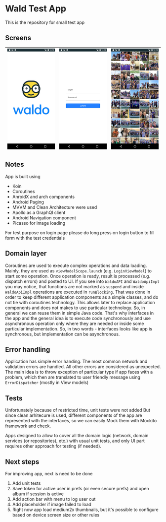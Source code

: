# Wald Test App
This is the repository for small test app

## Screens

|![Splash](https://github.com/nalivajr/waldo-test-app/blob/main/screens/slash.png)|![Login](https://github.com/nalivajr/waldo-test-app/blob/main/screens/login.png)|![Album](https://github.com/nalivajr/waldo-test-app/blob/main/screens/album.png)|
|----------|----------|----------|

## Notes

App is built using
- Koin
- Coroutines
- AnroidX and arch components
- Android Paging
- MVVM and Clean Architecture were used
- Apollo as a GraphQl client
- Android Navigation component
- Picasso for image loading

For test purpose on login page please do long press on login button to fill form with the test credentials

## Domain layer

Coroutines are used to execute complex operations and data loading. Mainly, they are used as 
`viewModelScope.launch` (e.g. `LoginViewModel`) to start some operation. Once operation is ready,
result is processed (e.g. dispatch errors) and posted to UI.
If you see into `WaldoAPI` and `WaldoApiImpl` you may notice, that functions are not marked as
`suspend` and inside `WaldoApiImpl` operations are executed in `runBlocking`. That was done in order to
keep different application components as a simple classes, and do not tie with coroutines technology.
This allows later to replace application components and does not makes to use particular technology. 
So, in general we can reuse them in simple Java code. That's why interfaces in the app and the general idea 
is to execute code synchronously and use asynchronous operation only where they are needed or inside
some particular implementation. So, in two words - interfaces looks like app is synchronous, but implementation
can be asynchronous. 

## Error handling

Application has simple error handing. The most common network and validation errors are 
handled. All other errors are considered as unexpected. 
The main idea is to throw exception of particular type if app faces with a problem,
which then are translated to user friendly message using `ErrorDispatcher` (mostly in View models)

## Tests

Unfortunately because of restricted time, unit tests were not added
But since clean arhitecure is used, different components of the app are represented with the interfaces, 
so we can easily Mock them with Mockito framework and check.

Apps designed to allow to cover all the domain logic (network, domain services (or repositories), etc.) 
with usual unit tests, and only UI part requires other approach for testing (if needed).

## Next steps

For improving app, next is need to be done
1. Add unit tests
2. Save token for active user in prefs (or even secure prefs) and open album if session is active
3. Add action bar with menu to log user out
4. Add placeholder if image failed to load
5. Right now app load medium2x thumbnails, but it's possible to configure based on device screen size
or other rules
